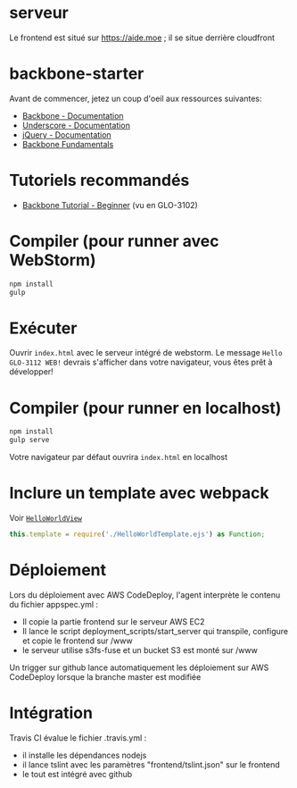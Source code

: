 # serveur

Le frontend est situé sur https://aide.moe ; il se situe derrière cloudfront

# backbone-starter

Avant de commencer, jetez un coup d'oeil aux ressources suivantes:
* [Backbone - Documentation](http://backbonejs.org/)
* [Underscore - Documentation](http://underscorejs.org/)
* [jQuery - Documentation](https://api.jquery.com/)
* [Backbone Fundamentals](https://addyosmani.com/backbone-fundamentals/)

# Tutoriels recommandés
* [Backbone Tutorial - Beginner](https://www.youtube.com/watch?v=FZSjvWtUxYk) (vu en GLO-3102)

# Compiler (pour runner avec WebStorm)
```sh
npm install
gulp
```
# Exécuter
Ouvrir `index.html` avec le serveur intégré de webstorm.
Le message `Hello GLO-3112 WEB!` devrais s'afficher dans votre navigateur, vous êtes prêt à développer!

# Compiler (pour runner en localhost)
```sh
npm install
gulp serve
```
Votre navigateur par défaut ouvrira `index.html` en localhost

# Inclure un template avec webpack
Voir [`HelloWorldView`](https://github.com/GLO3112/starter-packs/blob/master/backbone-starter/src/views/HelloWorldView.ts)

```typescript
this.template = require('./HelloWorldTemplate.ejs') as Function;
```

# Déploiement

Lors du déploiement avec AWS CodeDeploy, l'agent interprète le contenu du fichier appspec.yml :
* Il copie la partie frontend sur le serveur AWS EC2
* Il lance le script deployment_scripts/start_server qui transpile, configure et copie le frontend sur /www
* le serveur utilise s3fs-fuse et un bucket S3 est monté sur /www

Un trigger sur github lance automatiquement les déploiement sur AWS CodeDeploy lorsque la branche master est modifiée

# Intégration

Travis CI évalue le fichier .travis.yml :
* il installe les dépendances nodejs
* il lance tslint avec les paramètres "frontend/tslint.json" sur le frontend
* le tout est intégré avec github